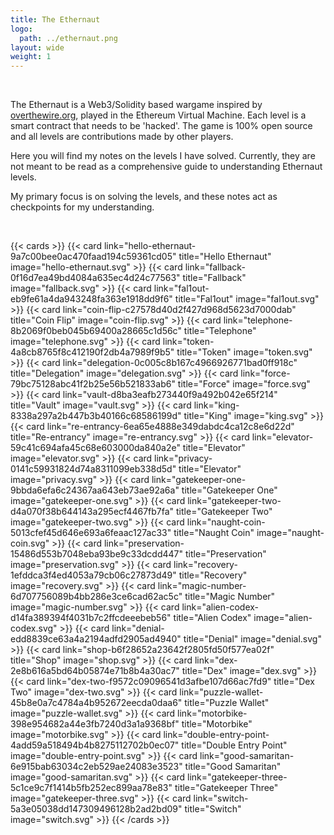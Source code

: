 ```yaml
---
title: The Ethernaut
logo:
  path: ../ethernaut.png
layout: wide
weight: 1
---
```


</br>

The Ethernaut is a Web3/Solidity based wargame inspired by [overthewire.org](https://overthewire.org), played in the Ethereum Virtual Machine.
Each level is a smart contract that needs to be 'hacked'.
The game is 100% open source and all levels are contributions made by other players.

Here you will find my notes on the levels I have solved. Currently, they are not meant to be read as a comprehensive guide to understanding Ethernaut levels.

My primary focus is on solving the levels, and these notes act as checkpoints for my understanding.

</br>

{{< cards >}}
{{< card link="hello-ethernaut-9a7c00bee0ac470faad194c59361cd05" title="Hello Ethernaut" image="hello-ethernaut.svg" >}}
{{< card link="fallback-0f16d7ea49bd4084a635ec4d24c77563" title="Fallback" image="fallback.svg" >}}
{{< card link="fal1out-eb9fe61a4da943248fa363e1918dd9f6" title="Fal1out" image="fal1out.svg" >}}
{{< card link="coin-flip-c27578d40d2f427d968d5623d7000dab" title="Coin Flip" image="coin-flip.svg" >}}
{{< card link="telephone-8b2069f0beb045b69400a28665c1d56c" title="Telephone" image="telephone.svg" >}}
{{< card link="token-4a8cb8765f8c412190f2db4a7989f9b5" title="Token" image="token.svg" >}}
{{< card link="delegation-0c005c8b167c4966926771bad0ff918c" title="Delegation" image="delegation.svg" >}}
{{< card link="force-79bc75128abc41f2b25e56b521833ab6" title="Force" image="force.svg" >}}
{{< card link="vault-d8ba3eafb273440f9a492b042e65f214" title="Vault" image="vault.svg" >}}
{{< card link="king-8338a297a2b447b3b40166c68586199d" title="King" image="king.svg" >}}
{{< card link="re-entrancy-6ea65e4888e349dabdc4ca12c8e6d22d" title="Re-entrancy" image="re-entrancy.svg" >}}
{{< card link="elevator-59c41c694afa45c68e603000da840a2e" title="Elevator" image="elevator.svg" >}}
{{< card link="privacy-0141c59931824d74a8311099eb338d5d" title="Elevator" image="privacy.svg" >}}
{{< card link="gatekeeper-one-9bbda6efa6c24367aa643eb73ae92a6a" title="Gatekeeper One" image="gatekeeper-one.svg" >}}
{{< card link="gatekeeper-two-d4a070f38b644143a295ecf4467fb7fa" title="Gatekeeper Two" image="gatekeeper-two.svg" >}}
{{< card link="naught-coin-5013cfef45d646e693a6feaac127ac33" title="Naught Coin" image="naught-coin.svg" >}}
{{< card link="preservation-15486d553b7048eba93be9c33dcdd447" title="Preservation" image="preservation.svg" >}}
{{< card link="recovery-1efddca3f4ed4053a79cb06c27873d49" title="Recovery" image="recovery.svg" >}}
{{< card link="magic-number-6d707756089b4bb286e3ce6cad62ac5c" title="Magic Number" image="magic-number.svg" >}}
{{< card link="alien-codex-d14fa389394f4031b7c2ffcdeeebeb56" title="Alien Codex" image="alien-codex.svg" >}}
{{< card link="denial-edd8839ce63a4a2194adfd2905ad4940" title="Denial" image="denial.svg" >}}
{{< card link="shop-b6f28652a23642f2805fd50f577ea02f" title="Shop" image="shop.svg" >}}
{{< card link="dex-2e8b616a5bd64b05874e71b8b4a30ac7" title="Dex" image="dex.svg" >}}
{{< card link="dex-two-f9572c09096541d3afbe107d66ac7fd9" title="Dex Two" image="dex-two.svg" >}}
{{< card link="puzzle-wallet-45b8e0a7c4784a4b952672eecda0daa6" title="Puzzle Wallet" image="puzzle-wallet.svg" >}}
{{< card link="motorbike-398e954682a44e3fb7240d3a1a9368bf" title="Motorbike" image="motorbike.svg" >}}
{{< card link="double-entry-point-4add59a518494b4b8275112702b0ec07" title="Double Entry Point" image="double-entry-point.svg" >}}
{{< card link="good-samaritan-6e915bab63034c2eb529ae24083e3523" title="Good Samaritan" image="good-samaritan.svg" >}}
{{< card link="gatekeeper-three-5c1ce9c7f1414b5fb252ec899aa78e83" title="Gatekeeper Three" image="gatekeeper-three.svg" >}}
{{< card link="switch-5a3e05038dd147309496128b2ad2bd09" title="Switch" image="switch.svg" >}}
{{< /cards >}}
